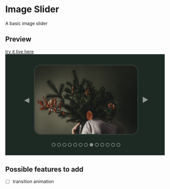 # Image Slider 

A basic image slider

## Preview
[try it live here](https://manonlef.github.io/image-carousel/)
![slider preview](./images/preview.png)

## Possible features to add
- [ ] transition animation